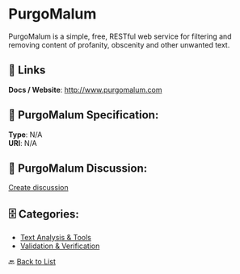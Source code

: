 # PurgoMalum


PurgoMalum is a simple, free, RESTful web service for filtering and removing content of profanity, obscenity and other unwanted text. 

##  🔗 Links
**Docs / Website**: http://www.purgomalum.com

## 🧬 PurgoMalum Specification:
**Type**: N/A  
**URI**: N/A

## 💬 PurgoMalum Discussion:
[Create discussion](https://github.com/apis-list/apis-list/discussions/new)

## 🗄️ Categories:
- [Text Analysis & Tools](https://github.com/apis-list/apis-list#text-analysis--tools-)
- [Validation & Verification](https://github.com/apis-list/apis-list#validation--verification-)




🔙 [Back to List](https://github.com/apis-list/apis-list)
